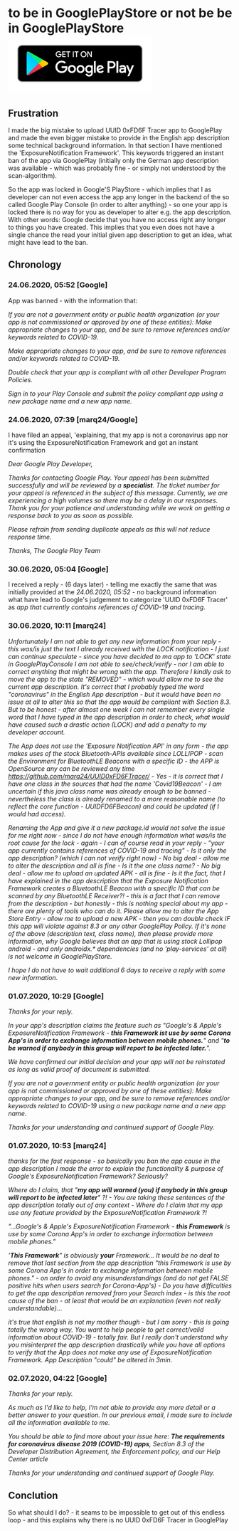 # to be in GooglePlayStore or not be be in GooglePlayStore ![Google Play](/misc/playstore/google-play-badge_en.png)
## Frustration
I made the big mistake to upload UUID 0xFD6F Tracer app to GooglePlay and made the even bigger mistake to provide in the English app description some technical background information. In that section I have mentioned the 'ExposureNotification Framework'. This keywords triggered an instant ban of the app via GooglePlay (initially only the German app description was available - which was probably fine - or simply not understood by the scan-algorithm).

So the app was locked in Google'S PlayStore - which implies that I as developer can not even access the app any longer in the backend of the so called Google Play Console (in order to alter anything) - so one your app is locked there is no way for you as developer to alter e.g. the app description. With other words: Google decide that you have no access right any longer to things you have created. This implies that you even does not have a single chance the read your initial given app description to get an idea, what might have lead to the ban.

## Chronology
### 24.06.2020, 05:52 [Google]
App was banned - with the information that:
 
_If you are not a government entity or public health organization (or your app is not commissioned or approved by one of these entities): Make appropriate changes to your app, and be sure to remove references and/or keywords related to COVID-19._

_Make appropriate changes to your app, and be sure to remove references and/or keywords related to COVID-19._

_Double check that your app is compliant with all other Developer Program Policies._ 

_Sign in to your Play Console and submit the policy compliant app using a new package name and a new app name._

### 24.06.2020, 07:39 [marq24/Google]
I have filed an appeal, 'explaining, that my app is not a coronavirus app nor it's using the ExposureNotification Framework and got an instant confirmation

_Dear Google Play Developer,_

_Thanks for contacting Google Play. Your appeal has been submitted successfully and will be reviewed by a **specialist**. The ticket number for your appeal is referenced in the subject of this message. Currently, we are experiencing a high volumes so there may be a delay in our responses. Thank you for your patience and understanding while we work on getting a response back to you as soon as possible._  

_Please refrain from sending duplicate appeals as this will not reduce response time._  

_Thanks,_
_The Google Play Team_

### 30.06.2020, 05:04 [Google]
I received a reply - (6 days later) - telling me exactly the same that was initially provided at the _24.06.2020, 05:52_ - no background information what have lead to Google's judgement to categorize 'UUID 0xFD6F Tracer' as _app that currently contains references of COVID-19 and tracing_. 

### 30.06.2020, 10:11 [marq24]
_Unfortunately I am not able to get any new information from your reply - this was/is just the text I already received with the LOCK notification - I just can continue speculate - since you have decided to ma app to 'LOCK' state in GooglePlayConsole I am not able to see/check/verify - nor I am able to correct anything that might be wrong with the app. Therefore I kindly ask to move the app to the state "REMOVED" - which would allow me to see the current app description. It's correct that I probably typed the word "coronavirus" in the English App description - but it would have been no issue at all to alter this so that the app would be compliant with Section 8.3. But to be honest - after almost one week I can not remember every single word that I have typed in the app description in order to check, what would have caused such a drastic action (LOCK) and add a penalty to my developer account._

_The App does not use the 'Exposure Notification API' in any form - the app makes uses of the stock Bluetooth-APIs available since LOLLIPOP - scan the Environment for BluetoothLE Beacons with a specific ID - the APP is OpenSource any can be reviewed any time https://github.com/marq24/UUID0xFD6FTracer/ - Yes - it is correct that I have one class in the sources that had the name 'Covid19Beacon' - I am uncertain if this java class name was already enough to be banned - nevertheless the class is already renamed to a more reasonable name (to reflect the core function - UUIDFD6FBeacon) and could be updated (if I would had access)._

_Renaming the App and give it a new package.id would not solve the issue for me right now - since I do not have enough information what was/is the root cause for the lock - again - I can of course read in your reply - "your app currently contains references of COVID-19 and tracing" - Is it only the app description? (which I can not verify right now) - No big deal - allow me to alter the description and all is fine - Is it the one class name? - No big deal - allow me to upload an updated APK - all is fine - Is it the fact, that I have explained in the app description that the Exposure Notification Framework creates a BluetoothLE Beacon with a specific ID that can be scanned by any BluetoothLE Receiver?! - this is a fact that I can remove from the description - but honestly - this is nothing special about my app - there are plenty of tools who can do it. Please allow me to alter the App Store Entry - allow me to upload a new APK - then you can double check IF this app will violate against 8.3 or any other GooglePlay Policy. If it's none of the above (description text, class name), then please provide more information, why Google believes that an app that is using stock Lollipop android - and only androidx.* dependencies (and no 'play-services' at all) is not welcome in GooglePlayStore._

_I hope I do not have to wait additional 6 days to receive a reply with some new information._

### 01.07.2020, 10:29 [Google]
_Thanks for your reply._

_In your app's description claims the feature such as "Google's & Apple's ExposureNotification Framework - **this Framework ist use by some Corona App's in order to exchange information between mobile phones.**" and "**to be warned if anybody in this group will report to be infected later.**"._

_We have confirmed our initial decision and your app will not be reinstated as long as valid proof of document is submitted._

_If you are not a government entity or public health organization (or your app is not commissioned or approved by one of these entities): Make appropriate changes to your app, and be sure to remove references and/or keywords related to COVID-19 using a new package name and a new app name._

_Thanks for your understanding and continued support of Google Play._

### 01.07.2020, 10:53 [marq24]
_thanks for the fast response - so basically you ban the app cause in the app description I made the error to explain the functionality & purpose of Google's ExposureNotification Framework? Seriously?_

_Where do I claim, that "**my app  will warned (you) if anybody in this group will report to be infected later**" ?! - You are taking these sentences of the app description totally out of any context - Where do I claim that my app use any feature provided by the ExposureNotification Framework ?!_

_"...Google's & Apple's ExposureNotification Framework - **this Framework** is use by some Corona App's in order to exchange information between mobile phones."_

_'**This Framework**" is obviously **your** Framework... It would be no deal to remove that last section from the app description "this Framework is use by some Corona App's in order to exchange information between mobile phones." - on order to avoid any misunderstandings (and do not get FALSE positive hits when users search for Corona-App's) - Do you have difficulties to get the app description removed from your Search index - is this the root cause of the ban - at least that would be an explanation (even not really understandable)..._ 

_it's true that english is not my mother though - but I am sorry - this is going totally the wrong way. You want to help people to get correct/valid information about COVID-19 - totally fair. But I really don't understand why you misinterpret the app description drastically while you have all options to verify that the App does not make any use of  ExposureNotification Framework. App Description "could" be altered in 3min._

### 02.07.2020, 04:22 [Google]
_Thanks for your reply._

_As much as I'd like to help, I’m not able to provide any more detail or a better answer to your question. In our previous email, I made sure to include all the information available to me._

_You should be able to find more about your issue here: **The requirements for coronavirus disease 2019 (COVID-19) apps**, Section 8.3 of the Developer Distribution Agreement, the Enforcement policy, and our Help Center article_ 

_Thanks for your understanding and continued support of Google Play._

## Conclution
So what should I do? - it seams to be impossible to get out of this endless loop - and this explains why there is no UUID 0xFD6F Tracer in GooglePlay
